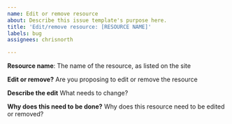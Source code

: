 ```yaml
---
name: Edit or remove resource
about: Describe this issue template's purpose here.
title: 'Edit/remove resource: [RESOURCE NAME]'
labels: bug
assignees: chrisnorth

---
```


**Resource name**:
The name of the resource, as listed on the site

**Edit or remove?**
Are you proposing to edit or remove the resource

**Describe the edit**
What needs to change?

**Why does this need to be done?**
Why does this resource need to be edited or removed?
